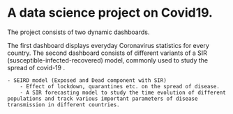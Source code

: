 # A data science project on Covid19.

The project consists of two dynamic dashboards.

The first dashboard displays everyday Coronavirus statistics for every country.
The second dashboard consists of different variants of a SIR (susceptible-infected-recovered)  model, commonly used to study the spread of covid-19 .

	- SEIRD model (Exposed and Dead component with SIR)
        - Effect of lockdown, quarantines etc. on the spread of disease.
        - A SIR forecasting model to study the time evolution of different 	populations and track various important parameters of disease 	        transmission in different countries.
